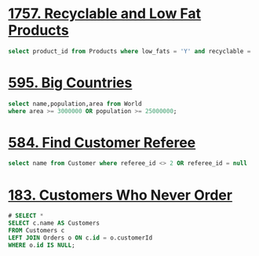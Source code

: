 # [1757. Recyclable and Low Fat Products](https://leetcode.com/problems/recyclable-and-low-fat-products)
```sql
select product_id from Products where low_fats = 'Y' and recyclable = 'Y'
```

# [595. Big Countries](https://leetcode.com/problems/big-countries)
```sql
select name,population,area from World 
where area >= 3000000 OR population >= 25000000;
```

# [584. Find Customer Referee](https://leetcode.com/problems/find-customer-referee)
```sql
select name from Customer where referee_id <> 2 OR referee_id = null
```

# [183. Customers Who Never Order](https://leetcode.com/problems/customers-who-never-order)
```sql
# SELECT *
SELECT c.name AS Customers
FROM Customers c
LEFT JOIN Orders o ON c.id = o.customerId
WHERE o.id IS NULL;
```